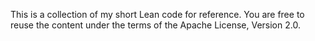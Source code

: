 This is a collection of my short Lean code for reference. You are free to reuse the content under the terms of the Apache License, Version 2.0.
